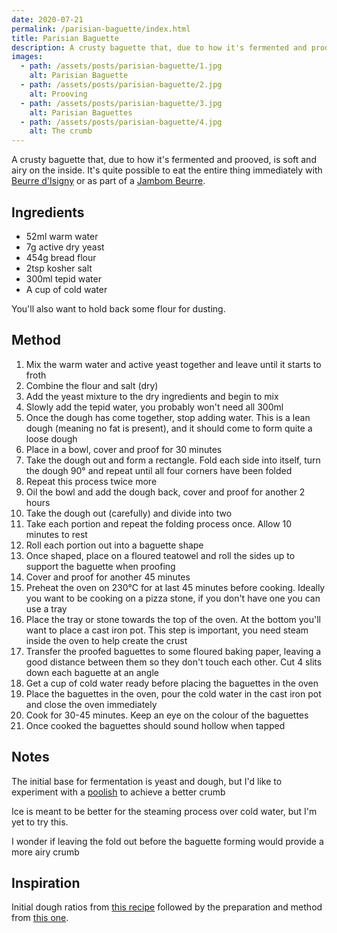 ```yaml
---
date: 2020-07-21
permalink: /parisian-baguette/index.html
title: Parisian Baguette
description: A crusty baguette that, due to how it's fermented and prooved, is soft and airy on the inside.
images:
  - path: /assets/posts/parisian-baguette/1.jpg
    alt: Parisian Baguette
  - path: /assets/posts/parisian-baguette/2.jpg
    alt: Prooving
  - path: /assets/posts/parisian-baguette/3.jpg
    alt: Parisian Baguettes
  - path: /assets/posts/parisian-baguette/4.jpg
    alt: The crumb
---
```


A crusty baguette that, due to how it's fermented and prooved, is soft and airy on the inside. It's quite possible to eat the entire thing immediately with [Beurre d'Isigny](https://en.wikipedia.org/wiki/Beurre_d%27Isigny) or as part of a [Jambom Beurre](https://en.wikipedia.org/wiki/Jambon-beurre).

## Ingredients

* 52ml warm water
* 7g active dry yeast
* 454g bread flour
* 2tsp kosher salt
* 300ml tepid water
* A cup of cold water

You'll also want to hold back some flour for dusting.

## Method

1. Mix the warm water and active yeast together and leave until it starts to froth
1. Combine the flour and salt (dry)
1. Add the yeast mixture to the dry ingredients and begin to mix
1. Slowly add the tepid water, you probably won't need all 300ml
1. Once the dough has come together, stop adding water. This is a lean dough (meaning no fat is present), and it should come to form quite a loose dough
1. Place in a bowl, cover and proof for 30 minutes
1. Take the dough out and form a rectangle. Fold each side into itself, turn the dough 90° and repeat until all four corners have been folded
1. Repeat this process twice more
1. Oil the bowl and add the dough back, cover and proof for another 2 hours
1. Take the dough out (carefully) and divide into two
1. Take each portion and repeat the folding process once. Allow 10 minutes to rest
1. Roll each portion out into a baguette shape
1. Once shaped, place on a floured teatowel and roll the sides up to support the baguette when proofing
1. Cover and proof for another 45 minutes
1. Preheat the oven on 230°C for at last 45 minutes before cooking. Ideally you want to be cooking on a pizza stone, if you don't have one you can use a tray
1. Place the tray or stone towards the top of the oven. At the bottom you'll want to place a cast iron pot. This step is important, you need steam inside the oven to help create the crust
1. Transfer the proofed baguettes to some floured baking paper, leaving a good distance between them so they don't touch each other. Cut 4 slits down each baguette at an angle
1. Get a cup of cold water ready before placing the baguettes in the oven
1. Place the baguettes in the oven, pour the cold water in the cast iron pot and close the oven immediately
1. Cook for 30-45 minutes. Keep an eye on the colour of the baguettes
1. Once cooked the baguettes should sound hollow when tapped

## Notes

The initial base for fermentation is yeast and dough, but I'd like to experiment with a [poolish](https://www.weekendbakery.com/posts/more-artisan-bread-baking-tips-poolish-biga/) to achieve a better crumb

Ice is meant to be better for the steaming process over cold water, but I'm yet to try this.

I wonder if leaving the fold out before the baguette forming would provide a more airy crumb

## Inspiration

Initial dough ratios from [this recipe](https://bakingamoment.com/crusty-french-baguette-recipe/) followed by the preparation and method from [this one](https://bakerbettie.com/french-baguette-recipe/).
